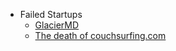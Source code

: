 * Failed Startups
    * [GlacierMD](https://tjcx.me/posts/i-wasted-40k-on-a-fantastic-startup-idea/)
    * [The death of couchsurfing.com](https://medium.com/@jameshopest/the-death-of-couchsurfing-a87d9537edf2)
